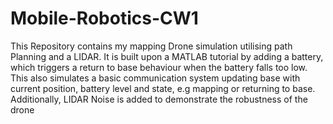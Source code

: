 # Mobile-Robotics-CW1
This Repository contains my mapping Drone simulation utilising path Planning and a LIDAR.
It is built upon a MATLAB tutorial by adding a battery, which triggers a return to base behaviour when the battery falls too low. 
This also simulates a basic communication system updating base with current position, battery level and state, e.g mapping or returning to base.
Additionally, LIDAR Noise is added to demonstrate the robustness of the drone
